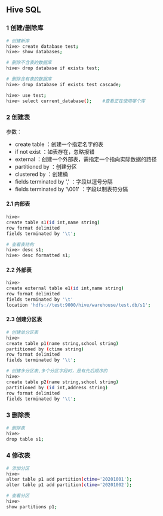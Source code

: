 ## Hive SQL

### 1 创建/删除库

```bash
# 创建新库
hive> create database test;
hive> show databases;
```

```bash
# 删除不含表的数据库
hive> drop database if exists test;

# 删除含有表的数据库
hive> drop database if exists test cascade;
```

```bash
hive> use test;
hive> select current_database();	#查看正在使用哪个库
```



### 2 创建表

参数：

- create table ：创建一个指定名字的表
- if not exist ：如表存在，忽略报错
- external ：创建一个外部表，需指定一个指向实际数据的路径
- partitioned by ：创建分区
- clustered by ：创建桶
- fields terminated by ',' ：字段以逗号分隔
- fields terminated by '\001' ：字段以制表符分隔



#### 2.1 内部表

```bash
hive>
create table s1(id int,name string) 
row format delimited 
fields terminated by '\t';
```

```bash
# 查看表结构
hive> desc s1;
hive> desc formatted s1;
```



#### 2.2 外部表

```bash
hive>
create external table e1(id int,name string) 
row format delimited 
fields terminated by '\t'
location 'hdfs://test:9000/hive/warehouse/test.db/s1';
```



#### 2.3 创建分区表

```bash
# 创建单分区表
hive>
create table p1(name string,school string) 
partitioned by (ctime string) 
row format delimited 
fields terminated by '\t';
```

```bash
# 创建多分区表,多个分区字段时，是有先后顺序的
hive> 
create table p2(name string,school string) 
partitioned by (id int,address string) 
row format delimited 
fields terminated by '\t';
```



### 3 删除表

```bash
# 删除表
hive> 
drop table s1;
```



### 4 修改表

```bash
# 添加分区
hive> 
alter table p1 add partition(ctime='20201001');
alter table p1 add partition(ctime='20201002');
```

```bash
# 查看分区
hive> 
show partitions p1;
```



